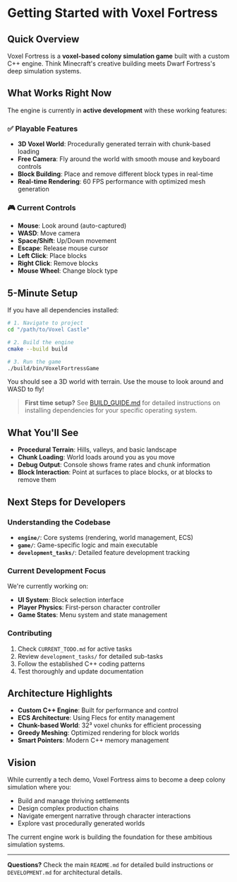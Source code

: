 # Getting Started with Voxel Fortress

## Quick Overview

Voxel Fortress is a **voxel-based colony simulation game** built with a custom C++ engine. Think Minecraft's creative building meets Dwarf Fortress's deep simulation systems.

## What Works Right Now

The engine is currently in **active development** with these working features:

### ✅ Playable Features
- **3D Voxel World**: Procedurally generated terrain with chunk-based loading
- **Free Camera**: Fly around the world with smooth mouse and keyboard controls  
- **Block Building**: Place and remove different block types in real-time
- **Real-time Rendering**: 60 FPS performance with optimized mesh generation

### 🎮 Current Controls
- **Mouse**: Look around (auto-captured)
- **WASD**: Move camera
- **Space/Shift**: Up/Down movement
- **Escape**: Release mouse cursor
- **Left Click**: Place blocks
- **Right Click**: Remove blocks  
- **Mouse Wheel**: Change block type

## 5-Minute Setup

If you have all dependencies installed:

```bash
# 1. Navigate to project
cd "/path/to/Voxel Castle"

# 2. Build the engine
cmake --build build

# 3. Run the game
./build/bin/VoxelFortressGame
```

You should see a 3D world with terrain. Use the mouse to look around and WASD to fly!

> **First time setup?** See [BUILD_GUIDE.md](BUILD_GUIDE.md) for detailed instructions on installing dependencies for your specific operating system.

## What You'll See

- **Procedural Terrain**: Hills, valleys, and basic landscape
- **Chunk Loading**: World loads around you as you move
- **Debug Output**: Console shows frame rates and chunk information
- **Block Interaction**: Point at surfaces to place blocks, or at blocks to remove them

## Next Steps for Developers

### Understanding the Codebase
- **`engine/`**: Core systems (rendering, world management, ECS)
- **`game/`**: Game-specific logic and main executable
- **`development_tasks/`**: Detailed feature development tracking

### Current Development Focus
We're currently working on:
- **UI System**: Block selection interface
- **Player Physics**: First-person character controller
- **Game States**: Menu system and state management

### Contributing
1. Check `CURRENT_TODO.md` for active tasks
2. Review `development_tasks/` for detailed sub-tasks
3. Follow the established C++ coding patterns
4. Test thoroughly and update documentation

## Architecture Highlights

- **Custom C++ Engine**: Built for performance and control
- **ECS Architecture**: Using Flecs for entity management
- **Chunk-based World**: 32³ voxel chunks for efficient processing
- **Greedy Meshing**: Optimized rendering for block worlds
- **Smart Pointers**: Modern C++ memory management

## Vision

While currently a tech demo, Voxel Fortress aims to become a deep colony simulation where you:
- Build and manage thriving settlements
- Design complex production chains  
- Navigate emergent narrative through character interactions
- Explore vast procedurally generated worlds

The current engine work is building the foundation for these ambitious simulation systems.

---

**Questions?** Check the main `README.md` for detailed build instructions or `DEVELOPMENT.md` for architectural details.
